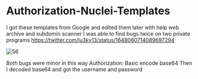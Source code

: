 # Authorization-Nuclei-Templates

I got these templates from Google and edited them later with help
web archive and subdomin scanner I was able to find bugs twice on two private programs
https://twitter.com/lu3ky13/status/1648060714089697294

![56](https://user-images.githubusercontent.com/60549548/232601452-a9fc7c0d-03ae-4565-9527-a8376ad8836d.PNG)

Both bugs were minor in this way
Authorization: Basic encode base64
Then I decoded base64 and got the username and password
